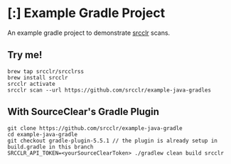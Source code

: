 # [:] Example Gradle Project

An example gradle project to demonstrate [srcclr](https://www.srcclr.com) scans.

## Try me!

```
brew tap srcclr/srcclrss
brew install srcclr
srcclr activate
srcclr scan --url https://github.com/srcclr/example-java-gradles
```

## With SourceClear's Gradle Plugin
```
git clone https://github.com/srcclr/example-java-gradle
cd example-java-gradle
git checkout gradle-plugin-5.5.1 // the plugin is already setup in build.gradle in this branch
SRCCLR_API_TOKEN=<yourSourceClearToken> ./gradlew clean build srcclr
```
